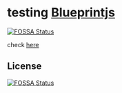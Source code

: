 # testing  [Blueprintjs](https://blueprintjs.com/)
[![FOSSA Status](https://app.fossa.com/api/projects/git%2Bgithub.com%2Fjeriko123%2Fblueprint.svg?type=shield)](https://app.fossa.com/projects/git%2Bgithub.com%2Fjeriko123%2Fblueprint?ref=badge_shield)


check [here](https://jeriko123.github.io/blueprint/)



## License
[![FOSSA Status](https://app.fossa.com/api/projects/git%2Bgithub.com%2Fjeriko123%2Fblueprint.svg?type=large)](https://app.fossa.com/projects/git%2Bgithub.com%2Fjeriko123%2Fblueprint?ref=badge_large)